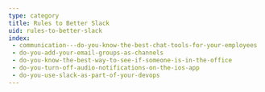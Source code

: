 ```yaml
---
type: category
title: Rules to Better Slack
uid: rules-to-better-slack
index:
 - communication---do-you-know-the-best-chat-tools-for-your-employees
 - do-you-add-your-email-groups-as-channels
 - do-you-know-the-best-way-to-see-if-someone-is-in-the-office
 - do-you-turn-off-audio-notifications-on-the-ios-app
 - do-you-use-slack-as-part-of-your-devops
---
```




